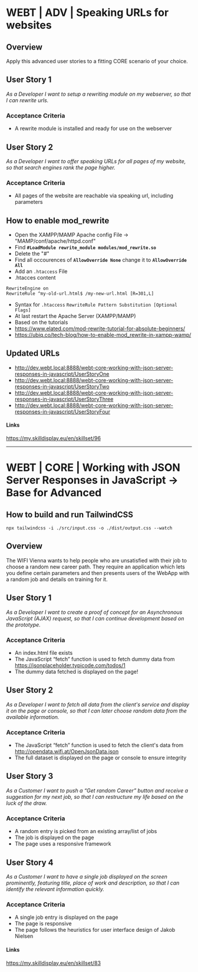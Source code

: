 # WEBT | ADV | Speaking URLs for websites

## Overview
Apply this advanced user stories to a fitting CORE scenario of your choice.

## User Story 1
*As a Developer I want to setup a rewriting module on my webserver, so that I can rewrite urls.*

### Acceptance Criteria
- A rewrite module is installed and ready for use on the webserver

## User Story 2
*As a Developer I want to offer speaking URLs for all pages of my website, so that search engines rank the page higher.*

### Acceptance Criteria
- All pages of the website are reachable via speaking url, including parameters

## How to enable mod_rewrite
- Open the XAMPP/MAMP Apache config File -> "MAMP/conf/apache/httpd.conf"
- Find **`#LoadModule rewrite_module modules/mod_rewrite.so`**
- Delete the "#"
- Find all occourences of **`AllowOverride None`** change it to **`AllowOverride All`**
- Add an `.htaccess` File
- .htacces content  
```
RewriteEngine on  
RewriteRule ^my-old-url.html$ /my-new-url.html [R=301,L]
```
- Syntax for `.htaccess` `RewriteRule Pattern Substitution [Optional Flags]`
- At last restart the Apache Server (XAMPP/MAMP)  
- Based on the tutorials
- https://www.elated.com/mod-rewrite-tutorial-for-absolute-beginners/
- https://ubiq.co/tech-blog/how-to-enable-mod_rewrite-in-xampp-wamp/

## Updated URLs
- http://dev.webt.local:8888/webt-core-working-with-json-server-responses-in-javascript/UserStoryOne
- http://dev.webt.local:8888/webt-core-working-with-json-server-responses-in-javascript/UserStoryTwo
- http://dev.webt.local:8888/webt-core-working-with-json-server-responses-in-javascript/UserStoryThree
- http://dev.webt.local:8888/webt-core-working-with-json-server-responses-in-javascript/UserStoryFour


#### Links
https://my.skilldisplay.eu/en/skillset/96

---

# WEBT | CORE | Working with JSON Server Responses in JavaScript -> Base for Advanced

## How to build and run TailwindCSS
`npx tailwindcss -i ./src/input.css -o ./dist/output.css --watch`

## Overview
The WIFI Vienna wants to help people who are unsatisfied with their job to choose a random new career path. They require an application which lets you define certain parameters and then presents users of the WebApp with a random job and details on training for it.

## User Story 1
*As a Developer I want to create a proof of concept for an Asynchronous JavaScript (AJAX) request, so that I can continue development based on the prototype.*

### Acceptance Criteria
- An index.html file exists
- The JavaScript “fetch” function is used to fetch dummy data from https://jsonplaceholder.typicode.com/todos/1
- The dummy data fetched is displayed on the page!

## User Story 2
*As a Developer I want to fetch all data from the client's service and display it on the page or console, so that I can later choose random data from the available information.*

### Acceptance Criteria
- The JavaScript “fetch” function is used to fetch the client's data from http://opendata.wifi.at/OpenJsonData.json
- The full dataset is displayed on the page or console to ensure integrity

## User Story 3
*As a Customer I want to push a “Get random Career” button and receive a suggestion for my next job, so that I can restructure my life based on the luck of the draw.*

### Acceptance Criteria
- A random entry is picked from an existing array/list of jobs
- The job is displayed on the page
- The page uses a responsive framework

## User Story 4
*As a Customer I want to have a single job displayed on the screen prominently, featuring title, place of work and description, so that I can identify the relevant information quickly.*

### Acceptance Criteria
- A single job entry is displayed on the page
- The page is responsive
- The page follows the heuristics for user interface design of Jakob Nielsen

#### Links
https://my.skilldisplay.eu/en/skillset/83




